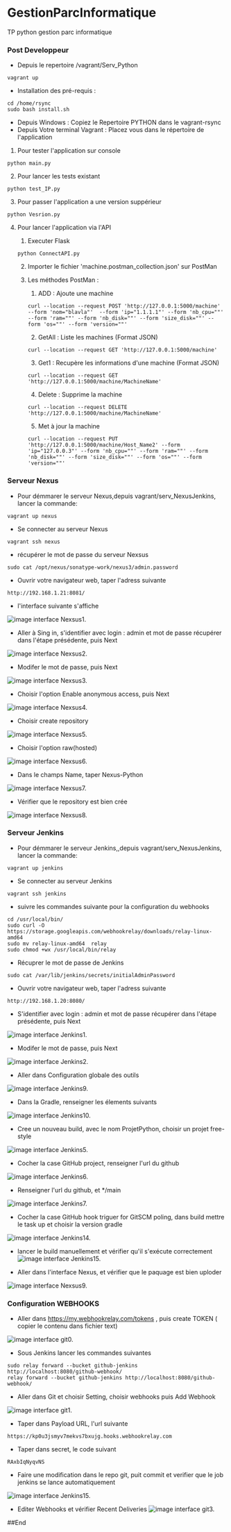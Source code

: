 # GestionParcInformatique
TP python gestion parc informatique
### Post Developpeur

- Depuis le repertoire /vagrant/Serv_Python
```
vagrant up
```
- Installation des pré-requis :
```
cd /home/rsync
sudo bash install.sh
```
- Depuis Windows : Copiez le Repertoire PYTHON dans le vagrant-rsync
- Depuis Votre terminal Vagrant : Placez vous dans le répertoire de l'application
1.  Pour tester l'application sur console 
```
python main.py
```
2.  Pour lancer les tests existant
```
python test_IP.py
```
3. Pour passer l'application a une version suppérieur 
```
python Vesrion.py
```
4. Pour lancer l'application via l'API

    1. Executer Flask  
    ```
    python ConnectAPI.py
    ```
    2.  Importer le  fichier 'machine.postman_collection.json' sur PostMan
    3. Les méthodes PostMan :
        1. ADD : Ajoute une machine 
        ```
        curl --location --request POST 'http://127.0.0.1:5000/machine' --form 'nom="blavla"'  --form 'ip="1.1.1.1"' --form 'nb_cpu=""' --form 'ram=""' --form 'nb_disk=""' --form 'size_disk=""' --form 'os=""' --form 'version=""'
        ```
        2. GetAll : Liste les machines (Format JSON)

        ```
        curl --location --request GET 'http://127.0.0.1:5000/machine'
        ``` 
        3. Get1 : Recupère les informations d'une machine (Format JSON)

        ```
        curl --location --request GET 'http://127.0.0.1:5000/machine/MachineName'
        ```
        4. Delete : Supprime la machine
        ```
        curl --location --request DELETE 'http://127.0.0.1:5000/machine/MachineName'
        ```
        5. Met à jour la machine
        ```
        curl --location --request PUT 'http://127.0.0.1:5000/machine/Host_Name2' --form 'ip="127.0.0.3"' --form 'nb_cpu=""' --form 'ram=""' --form 'nb_disk=""' --form 'size_disk=""' --form 'os=""' --form 'version=""'
        ```


### Serveur Nexus
- Pour démmarer le serveur Nexus,depuis vagrant/serv_NexusJenkins, lancer la commande:
```
vagrant up nexus
```
-  Se connecter au serveur Nexus 
```
vagrant ssh nexus
```
- récupérer le mot de passe du serveur Nexsus 
```
sudo cat /opt/nexus/sonatype-work/nexus3/admin.password
```
- Ouvrir votre navigateur web, taper l'adress suivante 
```
http://192.168.1.21:8081/
```
- l'interface suivante s'affiche 


![image interface Nexsus1.](/capture/Nexus1.PNG "image interface Nexsus1.")

- Aller à Sing in, s'identifier avec login : admin et mot de passe récupérer dans l'étape présédente, puis Next


![image interface Nexsus2.](/capture/Nexus2.PNG "image interface Nexsus2.")

- Modifer le mot de passe, puis Next 

![image interface Nexsus3.](/capture/Nexus3.PNG "image interface Nexsus3.")

- Choisir l'option Enable anonymous access, puis Next

![image interface Nexsus4.](/capture/Nexus4.PNG "image interface Nexsus4.")

- Choisir create repository

![image interface Nexsus5.](/capture/Nexus5.PNG "image interface Nexsus5.")

- Choisir l'option  raw(hosted)

![image interface Nexsus6.](/capture/Nexus6.PNG "image interface Nexsus6.")

- Dans le champs Name, taper Nexus-Python

![image interface Nexsus7.](/capture/Nexus7.PNG "image interface Nexsus7.")

- Vérifier que le repository est bien crée 

![image interface Nexsus8.](/capture/Nexus8.PNG "image interface Nexsus8.")



### Serveur Jenkins
- Pour démmarer le serveur Jenkins,,depuis vagrant/serv_NexusJenkins, lancer la commande:
```
vagrant up jenkins
```
-  Se connecter au serveur Jenkins 
 ```
vagrant ssh jenkins
```
- suivre les commandes suivante pour la configuration du webhooks
```
cd /usr/local/bin/
sudo curl -O  https://storage.googleapis.com/webhookrelay/downloads/relay-linux-amd64
sudo mv relay-linux-amd64  relay
sudo chmod +wx /usr/local/bin/relay

```
- Récuprer le mot de passe de Jenkins
```
sudo cat /var/lib/jenkins/secrets/initialAdminPassword

```

- Ouvrir votre navigateur web, taper l'adress suivante 

```
http://192.168.1.20:8080/

```
- S'identifier avec login : admin et mot de passe récupérer dans l'étape présédente, puis Next

![image interface Jenkins1.](/capture/Jenkins1.PNG "image interface jenkins1.")

- Modifer le mot de passe, puis Next 


![image interface Jenkins2.](/capture/jenkins2.png "image interface jenkins2.")


- Aller dans Configuration globale des outils


![image interface Jenkins9.](/capture/jenkins9.png "image interface jenkins9.")

- Dans la Gradle, renseigner les élements suivants 


![image interface Jenkins10.](/capture/jenkins10.png "image interface jenkins10.")

- Cree un nouveau build, avec le nom ProjetPython, choisir un projet free-style


![image interface Jenkins5.](/capture/jenkins5.png "image interface jenkins5.")

- Cocher la case GitHub project, renseigner l'url du github

![image interface Jenkins6.](/capture/jenkins6.png "image interface jenkins6.")

- Renseigner l'url du github, et */main

![image interface Jenkins7.](/capture/jenkins7.png "image interface jenkins7.")

- Cocher la case GitHub hook triguer for GitSCM poling, dans build mettre le task up et choisir la version gradle

![image interface Jenkins14.](/capture/jenkins14.png "image interface jenkins14.")

- lancer le build manuellement et vérifier qu'il s'exécute correctement
![image interface Jenkins15.](/capture/jenkins15.png "image interface jenkins15.")

- Aller dans l'interface Nexus, et vérifier que le paquage est bien uploder 

![image interface Nexsus9.](/capture/Nexus9.PNG "image interface Nexsus9.")

### Configuration WEBHOOKS

- Aller dans https://my.webhookrelay.com/tokens , puis create TOKEN ( copier le contenu dans fichier text)

![image interface git0.](/capture/git0.PNG "image interface git0.")

- Sous Jenkins lancer les commandes suivantes 
```
sudo relay forward --bucket github-jenkins http://localhost:8080/github-webhook/
relay forward --bucket github-jenkins http://localhost:8080/github-webhook/
```


- Aller dans Git et choisir Setting, choisir webhooks puis Add Webhook
 
![image interface git1.](/capture/git1.PNG "image interface git1.")

- Taper dans Payload URL, l'url suivante 
```
https://kp0u3jsmyv7mekvs7bxujg.hooks.webhookrelay.com
```

- Taper dans secret, le code suivant 
```
RAxbIqNyqvNS

```

- Faire une modification dans le repo git, puit commit et verifier que le job jenkins se lance automatiquement 

![image interface Jenkins15.](/capture/jenkins15.png "image interface jenkins15.")

- Editer Webhooks et vérifier Recent Deliveries
![image interface git3.](/capture/git3.PNG "image interface git3.")

##End

